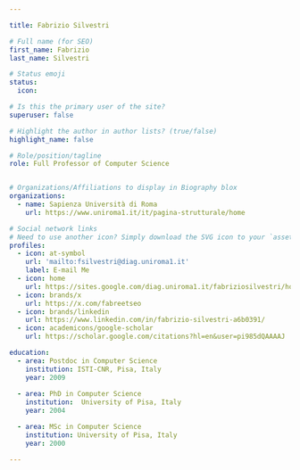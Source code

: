 ```yaml
---

title: Fabrizio Silvestri

# Full name (for SEO)
first_name: Fabrizio   
last_name: Silvestri

# Status emoji
status:
  icon: 

# Is this the primary user of the site?
superuser: false

# Highlight the author in author lists? (true/false)
highlight_name: false

# Role/position/tagline
role: Full Professor of Computer Science


# Organizations/Affiliations to display in Biography blox
organizations:
  - name: Sapienza Università di Roma
    url: https://www.uniroma1.it/it/pagina-strutturale/home

# Social network links
# Need to use another icon? Simply download the SVG icon to your `assets/media/icons/` folder.
profiles:
  - icon: at-symbol
    url: 'mailto:fsilvestri@diag.uniroma1.it'
    label: E-mail Me
  - icon: home
    url: https://sites.google.com/diag.uniroma1.it/fabriziosilvestri/home
  - icon: brands/x
    url: https://x.com/fabreetseo
  - icon: brands/linkedin
    url: https://www.linkedin.com/in/fabrizio-silvestri-a6b0391/
  - icon: academicons/google-scholar
    url: https://scholar.google.com/citations?hl=en&user=pi985dQAAAAJ

education:
  - area: Postdoc in Computer Science
    institution: ISTI-CNR, Pisa, Italy
    year: 2009
    
  - area: PhD in Computer Science
    institution:  University of Pisa, Italy
    year: 2004

  - area: MSc in Computer Science
    institution: University of Pisa, Italy
    year: 2000

---
```


